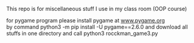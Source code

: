 This repo is for miscellaneous stuff I use in my class room (OOP course)

for pygame program please install pygame at www.pygame.org   
by command python3 -m pip install -U pygame==2.6.0
and download all stuffs in one directory and call python3 rocckman_game3.py
